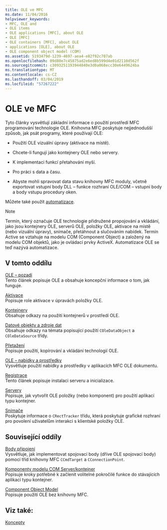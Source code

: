 ```yaml
---
title: OLE ve MFC
ms.date: 11/04/2016
helpviewer_keywords:
- MFC, OLE and
- OLE items
- OLE applications [MFC], about OLE
- OLE [MFC]
- OLE containers [MFC], about OLE
- applications [OLE], about OLE
- OLE component object model (COM)
ms.assetid: 5193479d-1239-4697-aea4-e82f92c707ab
ms.openlocfilehash: 09d80e7c45875ad2e6ed8b599d4e01d2110d562f
ms.sourcegitcommit: c3093251193944840e3d0a068ecc30e6449624ba
ms.translationtype: MT
ms.contentlocale: cs-CZ
ms.lasthandoff: 03/04/2019
ms.locfileid: "57267222"
---
```

# <a name="ole-in-mfc"></a>OLE ve MFC

Tyto články vysvětlují základní informace o použití prostředí MFC programování technologie OLE. Knihovna MFC poskytuje nejjednodušší způsob, jak psát programy, které používají OLE:

- Použití OLE vizuální úpravy (aktivace na místě).

- Chcete-li fungují jako kontejnery OLE nebo servery.

- K implementaci funkcí přetahování myší.

- Pro práci s data a času.

- Abyste mohli spravovat data stavu knihovny MFC moduly, včetně exportovat vstupní body DLL – funkce rozhraní OLE/COM – vstupní body a body vstupu procedury oken.

Můžete také použít [automatizace](../mfc/automation.md).

> [!NOTE]
>  Termín, který označuje OLE technologie přidružené propojování a vkládání, jako jsou kontejnery OLE, serverů OLE, položky OLE, aktivace na místě (nebo vizuální úpravy), snímače, přetáhnout a slučováním nabídek. Termín Active se vztahuje na modelu COM (Component Object) a založený na modelu COM objektů, jako je ovládací prvky ActiveX. Automatizace OLE se teď nazývá automatizace.

## <a name="in-this-section"></a>V tomto oddílu

[OLE – pozadí](../mfc/ole-background.md)<br/>
Tento článek popisuje OLE a obsahuje koncepční informace o tom, jak funguje.

[Aktivace](../mfc/activation-cpp.md)<br/>
Popisuje role aktivace v úpravách položky OLE.

[Kontejnery](../mfc/containers.md)<br/>
Obsahuje odkazy na použití kontejnerů v prostředí OLE.

[Datové objekty a zdroje dat](../mfc/data-objects-and-data-sources-ole.md)<br/>
Obsahuje odkazy na témata popisující použití `COleDataObject` a `COleDataSource` třídy.

[Přetažení](../mfc/drag-and-drop-ole.md)<br/>
Popisuje použití, kopírování a vkládání technologií OLE.

[OLE – nabídky a prostředky](../mfc/menus-and-resources-ole.md)<br/>
Vysvětluje použití nabídky a prostředky v aplikacích MFC OLE dokumentu.

[Registrace](../mfc/registration.md)<br/>
Tento článek popisuje instalaci serveru a inicializace.

[Servery](../mfc/servers.md)<br/>
Popisuje, jak vytvořit OLE položky (nebo komponent) pro použití aplikací typu kontejner.

[Snímače](../mfc/trackers.md)<br/>
Poskytuje informace o `CRectTracker` třídu, která poskytuje grafické rozhraní pro povolení uživatelům interakci s klientské položky OLE.

## <a name="related-sections"></a>Související oddíly

[Body připojení](../mfc/connection-points.md)<br/>
Vysvětluje, jak implementovat spojovací body (dříve OLE spojovací body) pomocí tříd knihovny MFC `CCmdTarget` a `CConnectionPoint`.

[Komponenty modelu COM Server/kontejner](../mfc/containers-advanced-features.md)<br/>
Popisuje kroky potřebné k začlenit volitelné pokročilé funkce do stávajících aplikací typu kontejner.

[Component Object Model](/windows/desktop/com/the-component-object-model)<br/>
Popisuje použití OLE bez knihovny MFC.

## <a name="see-also"></a>Viz také:

[Koncepty](../mfc/mfc-concepts.md)
